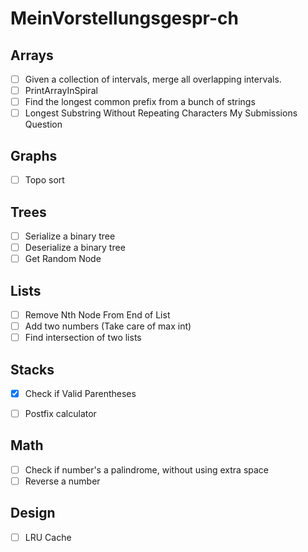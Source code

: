 # MeinVorstellungsgespr-ch

## Arrays
- [ ] Given a collection of intervals, merge all overlapping intervals.
- [ ] PrintArrayInSpiral
- [ ] Find the longest common prefix from a bunch of strings
- [ ] Longest Substring Without Repeating Characters My Submissions Question

## Graphs
- [ ] Topo sort

## Trees
- [ ] Serialize a binary tree
- [ ] Deserialize a binary tree
- [ ] Get Random Node

## Lists
- [ ]  Remove Nth Node From End of List
- [ ]  Add two numbers (Take care of max int)
- [ ]  Find intersection of two lists

## Stacks 
- [x]  Check if Valid Parentheses
- [ ]  Postfix calculator


## Math
- [ ] Check if number's a palindrome, without using extra space
- [ ] Reverse a number

## Design
- [ ] LRU Cache
